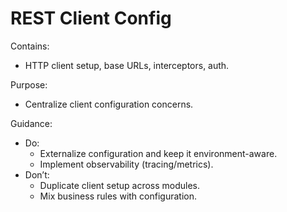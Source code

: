 # REST Client Config

Contains:

- HTTP client setup, base URLs, interceptors, auth.

Purpose:

- Centralize client configuration concerns.

Guidance:

- Do:
    - Externalize configuration and keep it environment-aware.
    - Implement observability (tracing/metrics).
- Don’t:
    - Duplicate client setup across modules.
    - Mix business rules with configuration.

